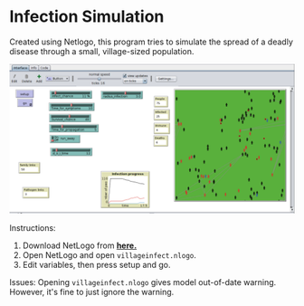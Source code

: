 # Infection Simulation
Created using Netlogo, this program tries to simulate the spread of a deadly disease through a small, village-sized population.

![Screenshot of NetLogo](/infectionscreenshot.png)

Instructions:
1. Download NetLogo from <b>[here.](https://ccl.northwestern.edu/netlogo/)</b>
2. Open NetLogo and open `villageinfect.nlogo`.
3. Edit variables, then press setup and go.

Issues:
Opening `villageinfect.nlogo` gives model out-of-date warning. However, it's fine to just ignore the warning.
